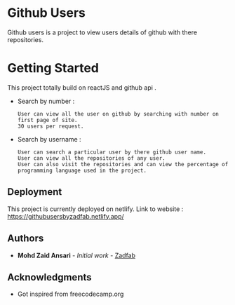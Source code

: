 # Github Users

Github users is a project to view users details of github with there repositories.

# Getting Started

This project totally build on reactJS and github api . 

* Search by number : 

      User can view all the user on github by searching with number on first page of site.
      30 users per request.

* Search by username :

      User can search a particular user by there github user name.
      User can view all the repositories of any user.
      User can also visit the repositories and can view the percentage of programming language used in the project.


## Deployment

This project is currently deployed on netlify.
Link to website : https://githubusersbyzadfab.netlify.app/



## Authors

* **Mohd Zaid Ansari** - *Initial work* - [Zadfab](https://github.com/zadfab)



## Acknowledgments

* Got inspired from freecodecamp.org
